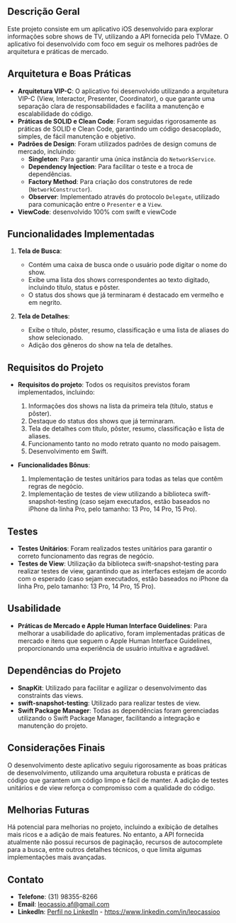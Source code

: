 ## Descrição Geral

Este projeto consiste em um aplicativo iOS desenvolvido para explorar informações sobre shows de TV, utilizando a API fornecida pelo TVMaze. O aplicativo foi desenvolvido com foco em seguir os melhores padrões de arquitetura e práticas de mercado.

## Arquitetura e Boas Práticas

- **Arquitetura VIP-C**: O aplicativo foi desenvolvido utilizando a arquitetura VIP-C (View, Interactor, Presenter, Coordinator), o que garante uma separação clara de responsabilidades e facilita a manutenção e escalabilidade do código.
- **Práticas de SOLID e Clean Code**: Foram seguidas rigorosamente as práticas de SOLID e Clean Code, garantindo um código desacoplado, simples, de fácil manutenção e objetivo.
- **Padrões de Design**: Foram utilizados padrões de design comuns de mercado, incluindo:
  - **Singleton**: Para garantir uma única instância do `NetworkService`.
  - **Dependency Injection**: Para facilitar o teste e a troca de dependências.
  - **Factory Method**: Para criação dos construtores de rede (`NetworkConstructor`).
  - **Observer**: Implementado através do protocolo `Delegate`, utilizado para comunicação entre o `Presenter` e a `View`.
- **ViewCode**: desenvolvido 100% com swift e viewCode

## Funcionalidades Implementadas

1. **Tela de Busca**:
   - Contém uma caixa de busca onde o usuário pode digitar o nome do show.
   - Exibe uma lista dos shows correspondentes ao texto digitado, incluindo título, status e pôster.
   - O status dos shows que já terminaram é destacado em vermelho e em negrito.

2. **Tela de Detalhes**:
   - Exibe o título, pôster, resumo, classificação e uma lista de aliases do show selecionado.
   - Adição dos gêneros do show na tela de detalhes.

## Requisitos do Projeto

- **Requisitos do projeto**: Todos os requisitos previstos foram implementados, incluindo:
  1. Informações dos shows na lista da primeira tela (título, status e pôster).
  2. Destaque do status dos shows que já terminaram.
  3. Tela de detalhes com título, pôster, resumo, classificação e lista de aliases.
  4. Funcionamento tanto no modo retrato quanto no modo paisagem.
  5. Desenvolvimento em Swift.

- **Funcionalidades Bônus**:
  1. Implementação de testes unitários para todas as telas que contêm regras de negócio.
  2. Implementação de testes de view utilizando a biblioteca swift-snapshot-testing (caso sejam executados, estão baseados no iPhone da linha Pro, pelo tamanho: 13 Pro, 14 Pro, 15 Pro).

## Testes

- **Testes Unitários**: Foram realizados testes unitários para garantir o correto funcionamento das regras de negócio.
- **Testes de View**: Utilização da biblioteca swift-snapshot-testing para realizar testes de view, garantindo que as interfaces estejam de acordo com o esperado (caso sejam executados, estão baseados no iPhone da linha Pro, pelo tamanho: 13 Pro, 14 Pro, 15 Pro).

## Usabilidade

- **Práticas de Mercado e Apple Human Interface Guidelines**: Para melhorar a usabilidade do aplicativo, foram implementadas práticas de mercado e itens que seguem o Apple Human Interface Guidelines, proporcionando uma experiência de usuário intuitiva e agradável.

## Dependências do Projeto

- **SnapKit**: Utilizado para facilitar e agilizar o desenvolvimento das constraints das views.
- **swift-snapshot-testing**: Utilizado para realizar testes de view.
- **Swift Package Manager**: Todas as dependências foram gerenciadas utilizando o Swift Package Manager, facilitando a integração e manutenção do projeto.

## Considerações Finais

O desenvolvimento deste aplicativo seguiu rigorosamente as boas práticas de desenvolvimento, utilizando uma arquitetura robusta e práticas de código que garantem um código limpo e fácil de manter. A adição de testes unitários e de view reforça o compromisso com a qualidade do código.

## Melhorias Futuras

Há potencial para melhorias no projeto, incluindo a exibição de detalhes mais ricos e a adição de mais features. No entanto, a API fornecida atualmente não possui recursos de paginação, recursos de autocomplete para a busca, entre outros detalhes técnicos, o que limita algumas implementações mais avançadas.

## Contato

- **Telefone**: (31) 98355-8266
- **Email**: [leocassio.af@gmail.com](mailto:leocassio.af@gmail.com)
- **LinkedIn**: [Perfil no LinkedIn](https://www.linkedin.com/in/leocassioo) - https://www.linkedin.com/in/leocassioo
